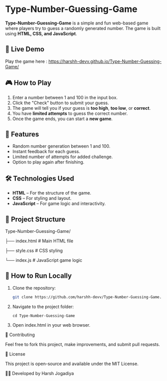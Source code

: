 # Type-Number-Guessing-Game

**Type-Number-Guessing-Game** is a simple and fun web-based game where players try to guess a randomly generated number. The game is built using **HTML, CSS, and JavaScript**.

## 🔗 Live Demo
Play the game here : https://harshh-devv.github.io/Type-Number-Guessing-Game/

## 🎮 How to Play
1. Enter a number between 1 and 100 in the input box.
2. Click the "Check" button to submit your guess.
3. The game will tell you if your guess is **too high**, **too low**, or **correct**.
4. You have **limited attempts** to guess the correct number.
5. Once the game ends, you can start a **new game**.

## 🌟 Features
- Random number generation between 1 and 100.
- Instant feedback for each guess.
- Limited number of attempts for added challenge.
- Option to play again after finishing.

## 🛠️ Technologies Used
- **HTML** – For the structure of the game.
- **CSS** – For styling and layout.
- **JavaScript** – For game logic and interactivity.

## 📂 Project Structure

Type-Number-Guessing-Game/

├── index.html # Main HTML file

├── style.css # CSS styling

└── index.js # JavaScript game logic


## 🚀 How to Run Locally
1. Clone the repository:
   ```bash
   git clone https://github.com/harshh-devv/Type-Number-Guessing-Game.git
   

2.  Navigate to the project folder:
   
     ```
     cd Type-Number-Guessing-Game

3. Open index.html in your web browser.



🤝 Contributing

Feel free to fork this project, make improvements, and submit pull requests.

📄 License

This project is open-source and available under the MIT License.
  
👨‍💻 Developed by Harsh Jogadiya


